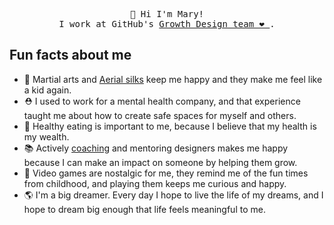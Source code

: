 <p align="center">
    <samp>
👋 Hi I'm Mary!
  <br> 
I work at GitHub's <a href="[https://github.com/github/brand-marketing-design/]">Growth Design team ❤️ </a>.
  </samp>

## Fun facts about me 
- 🥊 Martial arts and [Aerial silks](https://www.instagram.com/p/CiGvr-Lpzog/) keep me happy and they make me feel like a kid again. 
- ⛑ I used to work for a mental health company, and that experience taught me about how to create safe spaces for myself and others.  
- 🥝 Healthy eating is important to me, because I believe that my health is my wealth. 
- 📚 Actively [coaching](https://medium.com/@Maryhehehe/the-impact-of-coaching-cafa3104d40c) and mentoring designers makes me happy because I can make an impact on someone by helping them grow. 
- 👾 Video games are nostalgic for me, they remind me of the fun times from childhood, and playing them keeps me curious and happy. 
- 🌎 I'm a big dreamer. Every day I hope to live the life of my dreams, and I hope to dream big enough that life feels meaningful to me. 

</p>
